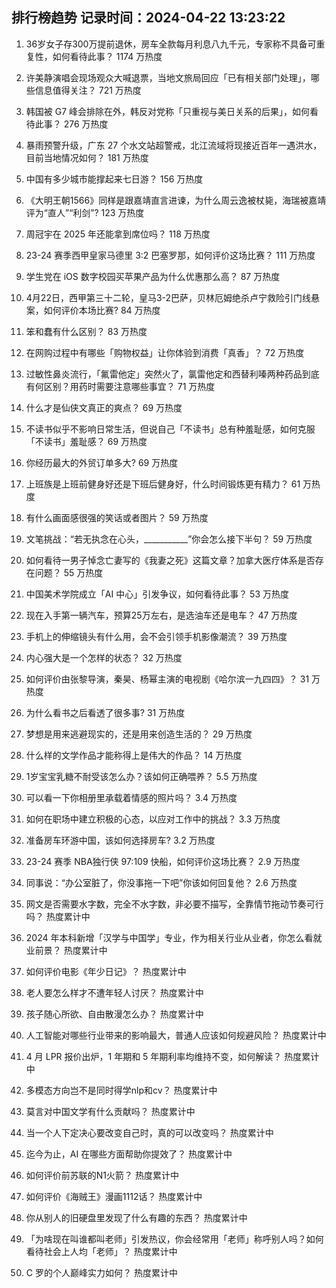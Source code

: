 
## 排行榜趋势 记录时间：2024-04-22 13:23:22
  
  1. 36岁女子存300万提前退休，房车全款每月利息八九千元，专家称不具备可重复性，如何看待此事？ 1174 万热度
    
  2. 许美静演唱会现场观众大喊退票，当地文旅局回应「已有相关部门处理」，哪些信息值得关注？ 721 万热度
    
  3. 韩国被 G7 峰会排除在外，韩反对党称「只重视与美日关系的后果」，如何看待此事？ 276 万热度
    
  4. 暴雨预警升级，广东 27 个水文站超警戒，北江流域将现接近百年一遇洪水，目前当地情况如何？ 181 万热度
    
  5. 中国有多少城市能撑起来七日游？ 156 万热度
    
  6. 《大明王朝1566》同样是跟嘉靖直言进谏，为什么周云逸被杖毙，海瑞被嘉靖评为“直人”“利剑”? 123 万热度
    
  7. 周冠宇在 2025 年还能拿到席位吗？ 118 万热度
    
  8. 23-24 赛季西甲皇家马德里 3:2 巴塞罗那，如何评价这场比赛？ 111 万热度
    
  9. 学生党在 iOS 数字校园买苹果产品为什么优惠那么高？ 87 万热度
    
  10. 4月22日，西甲第三十二轮，皇马3-2巴萨，贝林厄姆绝杀卢宁救险引门线悬案，如何评价本场比赛? 84 万热度
    
  11. 笨和蠢有什么区别？ 83 万热度
    
  12. 在网购过程中有哪些「购物权益」让你体验到消费「真香」？ 72 万热度
    
  13. 过敏性鼻炎流行，「氟雷他定」突然火了，氯雷他定和西替利嗪两种药品到底有何区别？用药时需要注意哪些事宜？ 71 万热度
    
  14. 什么才是仙侠文真正的爽点？ 69 万热度
    
  15. 不读书似乎不影响日常生活，但说自己「不读书」总有种羞耻感，如何克服「不读书」羞耻感？ 69 万热度
    
  16. 你经历最大的外贸订单多大? 69 万热度
    
  17. 上班族是上班前健身好还是下班后健身好，什么时间锻炼更有精力？ 61 万热度
    
  18. 有什么画面感很强的笑话或者图片？ 59 万热度
    
  19. 文笔挑战：“若无执念在心头，___________”你会怎么接下半句？ 59 万热度
    
  20. 如何看待一男子悼念亡妻写的《我妻之死》这篇文章？加拿大医疗体系是否存在问题？ 55 万热度
    
  21. 中国美术学院成立「AI 中心」引发争议，如何看待此事？ 53 万热度
    
  22. 现在入手第一辆汽车，预算25万左右，是选油车还是电车？ 47 万热度
    
  23. 手机上的伸缩镜头有什么用，会不会引领手机影像潮流？ 39 万热度
    
  24. 内心强大是一个怎样的状态？ 32 万热度
    
  25. 如何评价由张黎导演，秦昊、杨幂主演的电视剧《哈尔滨一九四四》？ 31 万热度
    
  26. 为什么看书之后看透了很多事? 31 万热度
    
  27. 梦想是用来逃避现实的，还是用来创造生活的？ 29 万热度
    
  28. 什么样的文学作品才能称得上是伟大的作品？ 14 万热度
    
  29. 1岁宝宝乳糖不耐受该怎么办？该如何正确喂养？ 5.5 万热度
    
  30. 可以看一下你相册里承载着情感的照片吗？ 3.4 万热度
    
  31. 如何在职场中建立积极的心态，以应对工作中的挑战？ 3.3 万热度
    
  32. 准备房车环游中国，该如何选择房车? 3.2 万热度
    
  33. 23-24 赛季 NBA独行侠 97:109 快船，如何评价这场比赛？ 2.9 万热度
    
  34. 同事说：“办公室脏了，你没事拖一下吧”你该如何回复他？ 2.6 万热度
    
  35. 网文是否需要水字数，完全不水字数，非必要不描写，全靠情节拖动节奏可行吗？ 热度累计中
    
  36. 2024 年本科新增「汉学与中国学」专业，作为相关行业从业者，你怎么看就业前景？ 热度累计中
    
  37. 如何评价电影《年少日记》？ 热度累计中
    
  38. 老人要怎么样才不遭年轻人讨厌？ 热度累计中
    
  39. 孩子随心所欲、自由散漫怎么办？ 热度累计中
    
  40. 人工智能对哪些行业带来的影响最大，普通人应该如何规避风险？ 热度累计中
    
  41. 4 月 LPR 报价出炉，1 年期和 5 年期利率均维持不变，如何解读？ 热度累计中
    
  42. 多模态方向岂不是同时得学nlp和cv？ 热度累计中
    
  43. 莫言对中国文学有什么贡献吗？ 热度累计中
    
  44. 当一个人下定决心要改变自己时，真的可以改变吗？ 热度累计中
    
  45. 迄今为止，AI 在哪些方面帮助你提效了？ 热度累计中
    
  46. 如何评价前苏联的N1火箭？ 热度累计中
    
  47. 如何评价《海贼王》漫画1112话？ 热度累计中
    
  48. 你从别人的旧硬盘里发现了什么有趣的东西？ 热度累计中
    
  49. 「为啥现在叫谁都叫老师」引发热议，你会经常用「老师」称呼别人吗？如何看待社会上人均「老师」？ 热度累计中
    
  50. C 罗的个人巅峰实力如何？ 热度累计中
    